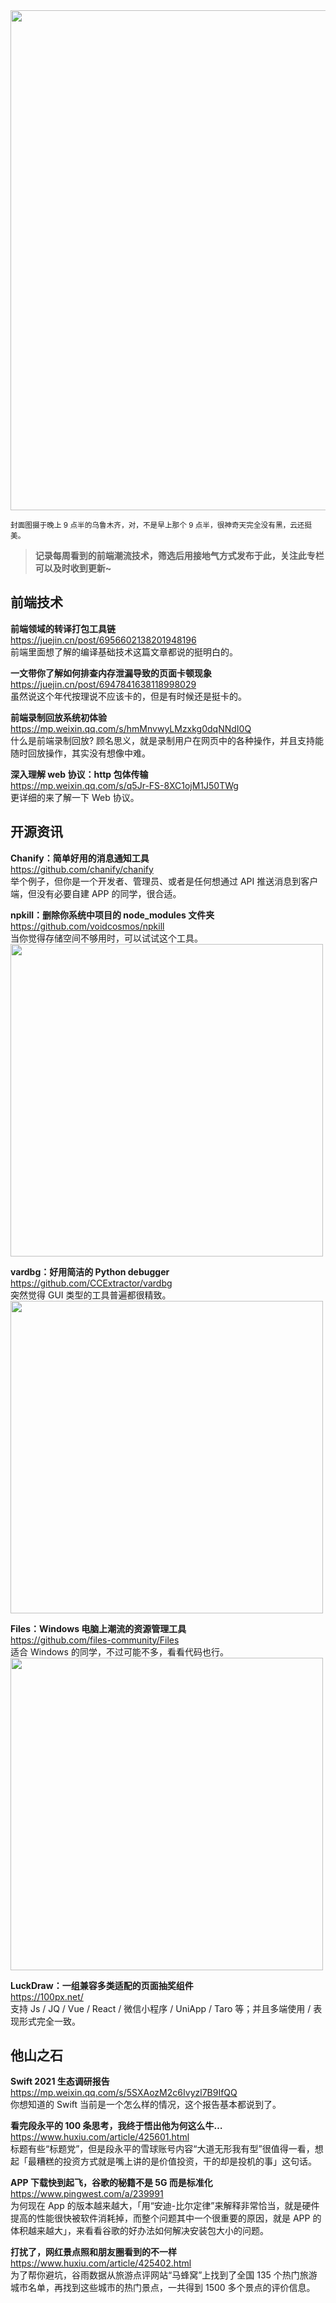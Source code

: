 <img src=https://gw.alipayobjects.com/zos/k/c1/IMG_4854.jpeg width=800/>  

<small>封面图摄于晚上 9 点半的乌鲁木齐，对，不是早上那个 9 点半，很神奇天完全没有黑，云还挺美。</small>  

> **记录每周看到的前端潮流技术，筛选后用接地气方式发布于此，关注此专栏可以及时收到更新~**  

## 前端技术

**前端领域的转译打包工具链**  
<https://juejin.cn/post/6956602138201948196>  
前端里面想了解的编译基础技术这篇文章都说的挺明白的。

**一文带你了解如何排查内存泄漏导致的页面卡顿现象**  
<https://juejin.cn/post/6947841638118998029>  
虽然说这个年代按理说不应该卡的，但是有时候还是挺卡的。

**前端录制回放系统初体验**  
<https://mp.weixin.qq.com/s/hmMnvwyLMzxkg0dqNNdI0Q>  
什么是前端录制回放? 顾名思义，就是录制用户在网页中的各种操作，并且支持能随时回放操作，其实没有想像中难。

**深入理解 web 协议：http 包体传输**  
<https://mp.weixin.qq.com/s/q5Jr-FS-8XC1ojM1J50TWg>  
更详细的来了解一下 Web 协议。

## 开源资讯

**Chanify：简单好用的消息通知工具**  
<https://github.com/chanify/chanify>  
举个例子，但你是一个开发者、管理员、或者是任何想通过 API 推送消息到客户端，但没有必要自建 APP 的同学，很合适。

**npkill：删除你系统中项目的 node_modules 文件夹**  
<https://github.com/voidcosmos/npkill>  
当你觉得存储空间不够用时，可以试试这个工具。  
<img src=https://cdn.fliggy.com/upic/vlDnQv.gif width=500/>  

**vardbg：好用简洁的 Python debugger**  
<https://github.com/CCExtractor/vardbg>  
突然觉得 GUI 类型的工具普遍都很精致。  
<img src=https://cdn.fliggy.com/upic/WVTTxD.gif width=500/>  

**Files：Windows 电脑上潮流的资源管理工具**  
<https://github.com/files-community/Files>  
适合 Windows 的同学，不过可能不多，看看代码也行。  
<img src=https://cdn.fliggy.com/upic/ndBwTm.jpg width=500/>  

**LuckDraw：一组兼容多类适配的页面抽奖组件**  
<https://100px.net/>  
支持 Js / JQ / Vue / React / 微信小程序 / UniApp / Taro 等；并且多端使用 / 表现形式完全一致。

## 他山之石

**Swift 2021 生态调研报告**  
<https://mp.weixin.qq.com/s/5SXAozM2c6Ivyzl7B9IfQQ>  
你想知道的 Swift 当前是一个怎么样的情况，这个报告基本都说到了。

**看完段永平的 100 条思考，我终于悟出他为何这么牛…**  
<https://www.huxiu.com/article/425601.html>  
标题有些“标题党”，但是段永平的雪球账号内容“大道无形我有型”很值得一看，想起「最糟糕的投资方式就是嘴上讲的是价值投资，干的却是投机的事」这句话。

**APP 下载快到起飞，谷歌的秘籍不是 5G 而是标准化**  
<https://www.pingwest.com/a/239991>  
为何现在 App 的版本越来越大，「用“安迪-比尔定律”来解释非常恰当，就是硬件提高的性能很快被软件消耗掉，而整个问题其中一个很重要的原因，就是 APP 的体积越来越大」，来看看谷歌的好办法如何解决安装包大小的问题。

**打扰了，网红景点照和朋友圈看到的不一样**  
<https://www.huxiu.com/article/425402.html>  
为了帮你避坑，谷雨数据从旅游点评网站“马蜂窝”上找到了全国 135 个热门旅游城市名单，再找到这些城市的热门景点，一共得到 1500 多个景点的评价信息。
